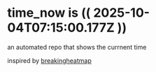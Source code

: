 # time_now is (( 2025-10-04T07:15:00.177Z ))

an automated repo that shows the currnent time

inspired by [breakingheatmap](https://github.com/breakingheatmap/breakingheatmap)